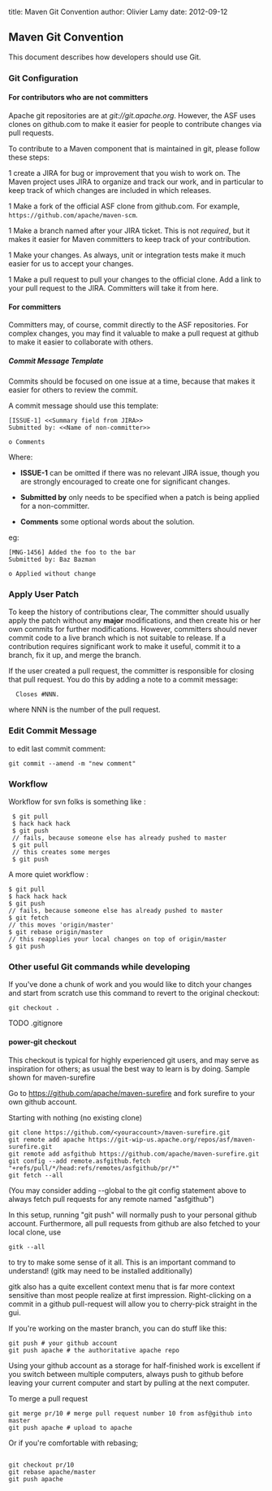 title: Maven Git Convention
author: Olivier Lamy
date: 2012-09-12

<!--
Licensed to the Apache Software Foundation (ASF) under one
or more contributor license agreements.  See the NOTICE file
distributed with this work for additional information
regarding copyright ownership.  The ASF licenses this file
to you under the Apache License, Version 2.0 (the
"License"); you may not use this file except in compliance
with the License.  You may obtain a copy of the License at

    http://www.apache.org/licenses/LICENSE-2.0

Unless required by applicable law or agreed to in writing,
software distributed under the License is distributed on an
"AS IS" BASIS, WITHOUT WARRANTIES OR CONDITIONS OF ANY
KIND, either express or implied.  See the License for the
specific language governing permissions and limitations
under the License.
-->

## Maven Git Convention

 This document describes how developers should use Git.

### Git Configuration

#### For contributors who are not committers

 Apache git repositories are at _git://git.apache.org_. However, the ASF uses clones on github.com to make it easier for people to contribute changes via pull requests.

 To contribute to a Maven component that is maintained in git, please follow these steps:

 1 create a JIRA for bug or improvement that you wish to work on. The Maven project uses JIRA to organize and track our work, and in particular to keep track of which changes are included in which releases.

 1 Make a fork of the official ASF clone from github.com. For example, `https://github.com/apache/maven-scm`.

 1 Make a branch named after your JIRA ticket. This is not _required_, but it makes it easier for Maven committers to keep track of your contribution.

 1 Make your changes. As always, unit or integration tests make it much easier for us to accept your changes.

 1 Make a pull request to pull your changes to the official clone. Add a link to your pull request to the JIRA. Committers will take it from here.

#### For committers

 Committers may, of course, commit directly to the ASF repositories. For complex changes, you may find it valuable to make a pull request at github to make it easier to collaborate with others.

##### Commit Message Template

 Commits should be focused on one issue at a time, because that makes it easier for others to review the commit.

 A commit message should use this template:

```
[ISSUE-1] <<Summary field from JIRA>>
Submitted by: <<Name of non-committer>>

o Comments
```

 Where:

- **ISSUE-1** can be omitted if there was no relevant JIRA issue, though you are strongly encouraged to create one for significant changes.

- **Submitted by** only needs to be specified when a patch is being applied for a non-committer.

- **Comments** some optional words about the solution.

 eg:

```
[MNG-1456] Added the foo to the bar
Submitted by: Baz Bazman

o Applied without change
```

### Apply User Patch

 To keep the history of contributions clear, The committer should usually apply the patch without any **major** modifications, and then create his or her own commits for further modifications. However, committers should never commit code to a live branch which is not suitable to release. If a contribution requires significant work to make it useful, commit it to a branch, fix it up, and merge the branch.

 If the user created a pull request, the committer is responsible for closing that pull request. You do this by adding a note to a commit message:

```
  Closes #NNN.
```

 where NNN is the number of the pull request.

### Edit Commit Message

 to edit last commit comment:

```
git commit --amend -m "new comment"
```

### Workflow

 Workflow for svn folks is something like :

```
 $ git pull
 $ hack hack hack
 $ git push
 // fails, because someone else has already pushed to master
 $ git pull
 // this creates some merges
 $ git push
```

 A more quiet workflow :

```
$ git pull
$ hack hack hack
$ git push
// fails, because someone else has already pushed to master
$ git fetch
// this moves 'origin/master'
$ git rebase origin/master
// this reapplies your local changes on top of origin/master
$ git push
```

### Other useful Git commands while developing

 If you've done a chunk of work and you would like to ditch your changes and start from scratch use this command to revert to the original checkout:

```
git checkout .
```

 TODO .gitignore

#### power-git checkout

 This checkout is typical for highly experienced git users, and may serve as inspiration for others; as usual the best way to learn is by doing. Sample shown for maven-surefire

 Go to <https://github.com/apache/maven-surefire> and fork surefire to your own github account.

 Starting with nothing (no existing clone)

```
git clone https://github.com/<youraccount>/maven-surefire.git
git remote add apache https://git-wip-us.apache.org/repos/asf/maven-surefire.git
git remote add asfgithub https://github.com/apache/maven-surefire.git
git config --add remote.asfgithub.fetch "+refs/pull/*/head:refs/remotes/asfgithub/pr/*"
git fetch --all
```

 (You may consider adding --global to the git config statement above to always fetch pull requests for any remote named "asfgithub")

 In this setup, running "git push" will normally push to your personal github account. Furthermore, all pull requests from github are also fetched to your local clone, use

```
gitk --all
```

 to try to make some sense of it all. This is an important command to understand! (gitk may need to be installed additionally)

 gitk also has a quite excellent context menu that is far more context sensitive than most people realize at first impression. Right-clicking on a commit in a github pull-request will allow you to cherry-pick straight in the gui.

 If you're working on the master branch, you can do stuff like this:

```
git push # your github account
git push apache # the authoritative apache repo
```

 Using your github account as a storage for half-finished work is excellent if you switch between multiple computers, always push to github before leaving your current computer and start by pulling at the next computer.

 To merge a pull request

```
git merge pr/10 # merge pull request number 10 from asf@github into master
git push apache # upload to apache
```

 Or if you're comfortable with rebasing;

```

git checkout pr/10
git rebase apache/master
git push apache
```
